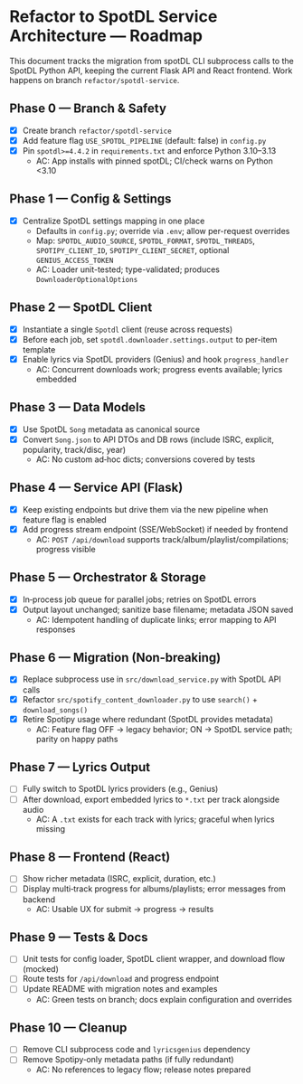 # Refactor to SpotDL Service Architecture — Roadmap

This document tracks the migration from spotDL CLI subprocess calls to the SpotDL Python API, keeping the current Flask API and React frontend. Work happens on branch `refactor/spotdl-service`.

## Phase 0 — Branch & Safety
- [x] Create branch `refactor/spotdl-service`
- [x] Add feature flag `USE_SPOTDL_PIPELINE` (default: false) in `config.py`
- [x] Pin `spotdl>=4.4.2` in `requirements.txt` and enforce Python 3.10–3.13
  - AC: App installs with pinned spotDL; CI/check warns on Python <3.10

## Phase 1 — Config & Settings
- [x] Centralize SpotDL settings mapping in one place
  - Defaults in `config.py`; override via `.env`; allow per-request overrides
  - Map: `SPOTDL_AUDIO_SOURCE`, `SPOTDL_FORMAT`, `SPOTDL_THREADS`, `SPOTIPY_CLIENT_ID`, `SPOTIPY_CLIENT_SECRET`, optional `GENIUS_ACCESS_TOKEN`
  - AC: Loader unit-tested; type-validated; produces `DownloaderOptionalOptions`

## Phase 2 — SpotDL Client
- [x] Instantiate a single `Spotdl` client (reuse across requests)
- [x] Before each job, set `spotdl.downloader.settings.output` to per-item template
- [x] Enable lyrics via SpotDL providers (Genius) and hook `progress_handler`
  - AC: Concurrent downloads work; progress events available; lyrics embedded

## Phase 3 — Data Models
- [x] Use SpotDL `Song` metadata as canonical source
- [x] Convert `Song.json` to API DTOs and DB rows (include ISRC, explicit, popularity, track/disc, year)
  - AC: No custom ad‑hoc dicts; conversions covered by tests

## Phase 4 — Service API (Flask)
- [x] Keep existing endpoints but drive them via the new pipeline when feature flag is enabled
- [x] Add progress stream endpoint (SSE/WebSocket) if needed by frontend
  - AC: `POST /api/download` supports track/album/playlist/compilations; progress visible

## Phase 5 — Orchestrator & Storage
- [x] In‑process job queue for parallel jobs; retries on SpotDL errors
- [x] Output layout unchanged; sanitize base filename; metadata JSON saved
  - AC: Idempotent handling of duplicate links; error mapping to API responses

## Phase 6 — Migration (Non‑breaking)
- [x] Replace subprocess use in `src/download_service.py` with SpotDL API calls
- [x] Refactor `src/spotify_content_downloader.py` to use `search()` + `download_songs()`
- [x] Retire Spotipy usage where redundant (SpotDL provides metadata)
  - AC: Feature flag OFF → legacy behavior; ON → SpotDL service path; parity on happy paths

## Phase 7 — Lyrics Output
- [ ] Fully switch to SpotDL lyrics providers (e.g., Genius)
- [ ] After download, export embedded lyrics to `*.txt` per track alongside audio
  - AC: A `.txt` exists for each track with lyrics; graceful when lyrics missing

## Phase 8 — Frontend (React)
- [ ] Show richer metadata (ISRC, explicit, duration, etc.)
- [ ] Display multi‑track progress for albums/playlists; error messages from backend
  - AC: Usable UX for submit → progress → results

## Phase 9 — Tests & Docs
- [ ] Unit tests for config loader, SpotDL client wrapper, and download flow (mocked)
- [ ] Route tests for `/api/download` and progress endpoint
- [ ] Update README with migration notes and examples
  - AC: Green tests on branch; docs explain configuration and overrides

## Phase 10 — Cleanup
- [ ] Remove CLI subprocess code and `lyricsgenius` dependency
- [ ] Remove Spotipy‑only metadata paths (if fully redundant)
  - AC: No references to legacy flow; release notes prepared

